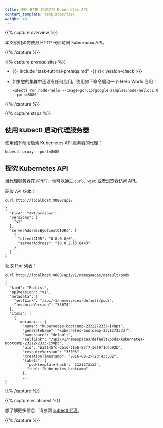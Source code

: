 ```yaml
---
title: 使用 HTTP 代理访问 Kubernetes API
content_template: templates/task
weight: 40
---
```


<!--
---
title: Use an HTTP Proxy to Access the Kubernetes API
content_template: templates/task
weight: 40
---
-->

<!--
{{% capture overview %}}
This page shows how to use an HTTP proxy to access the Kubernetes API.
{{% /capture %}}
 -->
 
{{% capture overview %}}

本文说明如何使用 HTTP 代理访问 Kubernetes API。

{{% /capture %}}

{{% capture prerequisites %}}

* {{< include "task-tutorial-prereqs.md" >}} {{< version-check >}}

<!--
* If you do not already have an application running in your cluster, start
  a Hello world application by entering this command:
 -->
* 如果您的集群中还没有任何应用，使用如下命令启动一个 Hello World 应用：

      kubectl run node-hello --image=gcr.io/google-samples/node-hello:1.0 --port=8080

{{% /capture %}}

{{% capture steps %}}

<!--
## Using kubectl to start a proxy server

This command starts a proxy to the Kubernetes API server:
 -->
## 使用 kubectl 启动代理服务器

使用如下命令启动 Kubernetes API 服务器的代理：

    kubectl proxy --port=8080

<!--
## Exploring the Kubernetes API

When the proxy server is running, you can explore the API using `curl`, `wget`,
or a browser.
 -->
## 探究 Kubernetes API

当代理服务器在运行时，你可以通过 `curl`、`wget` 或者浏览器访问 API。

<!--
Get the API versions:
 -->
获取 API 版本：

    curl http://localhost:8080/api/

    {
      "kind": "APIVersions",
      "versions": [
        "v1"
      ],
      "serverAddressByClientCIDRs": [
        {
          "clientCIDR": "0.0.0.0/0",
          "serverAddress": "10.0.2.15:8443"
        }
      ]
    }

<!--
Get a list of pods:
 -->
获取 Pod 列表：

    curl http://localhost:8080/api/v1/namespaces/default/pods

    {
      "kind": "PodList",
      "apiVersion": "v1",
      "metadata": {
        "selfLink": "/api/v1/namespaces/default/pods",
        "resourceVersion": "33074"
      },
      "items": [
        {
          "metadata": {
            "name": "kubernetes-bootcamp-2321272333-ix8pt",
            "generateName": "kubernetes-bootcamp-2321272333-",
            "namespace": "default",
            "selfLink": "/api/v1/namespaces/default/pods/kubernetes-bootcamp-2321272333-ix8pt",
            "uid": "ba21457c-6b1d-11e6-85f7-1ef9f1dab92b",
            "resourceVersion": "33003",
            "creationTimestamp": "2016-08-25T23:43:30Z",
            "labels": {
              "pod-template-hash": "2321272333",
              "run": "kubernetes-bootcamp"
            },
            ...
    }

{{% /capture %}}

<!--
{{% capture whatsnext %}}
Learn more about [kubectl proxy](/docs/reference/generated/kubectl/kubectl-commands#proxy).
{{% /capture %}}
 -->
 
{{% capture whatsnext %}}

想了解更多信息，请参阅 [kubectl 代理](/docs/reference/generated/kubectl/kubectl-commands#proxy)。

{{% /capture %}}

